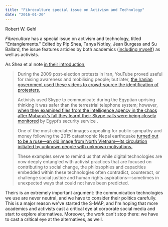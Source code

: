 ```yaml
---
title: "Fibreculture special issue on Activism and Technology"
date: "2016-01-20"
---
```


Robert W. Gehl

_Fibreculture_ has a special issue on activism and technology, titled "Entanglements." Edited by Pip Shea, Tanya Notley, Jean Burgess and Su Ballard, the issue features articles by both academics ([including myself](http://twentysix.fibreculturejournal.org/fcj-190-building-a-better-twitter-a-study-of-the-twitter-alternatives-gnu-social-quitter-rstat-us-and-twister/)) as well as activists.

As Shea et al note [in their introduction](http://twentysix.fibreculturejournal.org/),

> During the 2009 post-election protests in Iran, YouTube proved useful for raising awareness and mobilising people; but later, [the Iranian government used these videos to crowd-source the identification of protesters.](http://hub.witness.org/en/blog/digital-media-and-irans-green-movement-look-back-cameran-ashraf)
> 
> Activists used Skype to communicate during the Egyptian uprising thinking it was safer than the terrestrial telephone system; however, [when they examined files from the intelligence agency in the chaos after Mubarak’s fall they learnt their Skype calls were being closely monitored](http://www.wsj.com/articles/SB10001424052702304520804576345970862420038) by Egypt’s security service .
> 
> One of the most circulated images appealing for public sympathy and money following the 2015 catastrophic Nepal earthquake [turned out to be a ruse—an old image from North Vietnam—its circulation initiated by unknown people with unknown motivations.](http://www.theguardian.com/commentisfree/2015/may/07/nepal-children-image-orphanages-donate)
> 
> These examples serve to remind us that while digital technologies are now deeply entangled with activist practices that are focused on contributing to social change, the philosophies and capacities embedded within these technologies often contradict, counteract, or challenge social justice and human rights aspirations—sometimes in unexpected ways that could not have been predicted.

Theirs is an extremely important argument: the communication technologies we use are never neutral, and we have to consider their politics carefully. This is a major reason we've started the S-MAP, and I'm hoping that more academics and activists cast a critical eye at corporate social media and start to explore alternatives. Moreover, the work can't stop there: we have to cast a critical eye at the alternatives, as well.
